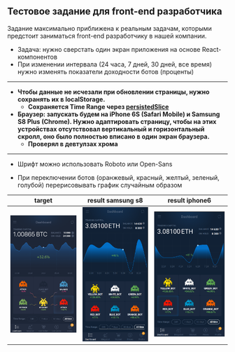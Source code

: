 ## Тестовое задание для front-end разработчика

Задание максимально приближена к реальным задачам, которыми предстоит заниматься front-end разработчику в нашей компании.

* Задача: нужно сверстать один экран приложения на основе React-компонентов
* При изменении интервала (24 часа, 7 дней, 30 дней, все время) нужно изменять показатели доходности ботов (проценты)
----
* **Чтобы данные не исчезали при обновлении страницы, нужно сохранять их в localStorage.**
  * **Сохраняется Time Range через [persistedSlice](src/shared/lib/createPersistedSlice/index.ts#L27)**
* **Браузер: запускать будем на iPhone 6S (Safari Mobile) и Samsung S8 Plus (Chrome). Нужно адаптировать страницу, чтобы на этих устройствах отсутствовал вертикальный и горизонтальный скролл, оно было полностью вписано в один экран браузера.**
  * **Проверял в девтулзах хрома**
-----
* Шрифт можно использовать Roboto или Open-Sans

* При переключении ботов (оранжевый, красный, желтый, зеленый, голубой) перерисовывать график случайным образом

| target  | result samsung s8 | result iphone6 |
| ------------- | ------------- | ------------- |
| <img src="assets/target.png" width="400"/> |<img src="assets/samsung.png" width="350"/> | <img src="assets/iphone6.png" width="400"/>  |




